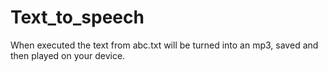 # Text_to_speech
When executed the text from abc.txt will be turned into an mp3, saved and then played on your device.

